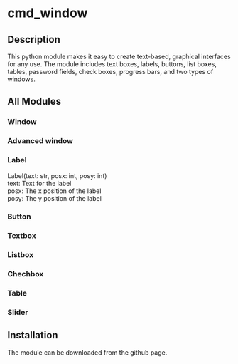 # cmd_window
## Description

This python module makes it easy to create text-based, graphical interfaces for any use. The module includes text boxes, labels, buttons, list boxes, tables, password fields, check boxes, progress bars, and two types of windows.

## All Modules
### Window
### Advanced window
### Label
Label(text: str, posx: int, posy: int)  
    text: Text for the label  
    posx: The x position of the label  
    posy: The y position of the label  
    
### Button
### Textbox
### Listbox
### Chechbox
### Table  
### Slider

## Installation

The module can be downloaded from the github page.

